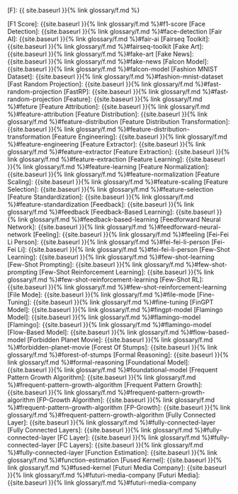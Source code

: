 [F]: {{ site.baseurl }}{% link glossary/f.md %}

[F1 Score]: {{site.baseurl }}{% link glossary/f.md %}#f1-score
[Face Detection]: {{site.baseurl }}{% link glossary/f.md %}#face-detection
[Fair AI]: {{site.baseurl }}{% link glossary/f.md %}#fair-ai
[Fairseq Toolkit]: {{site.baseurl }}{% link glossary/f.md %}#fairseq-toolkit
[Fake Art]: {{site.baseurl }}{% link glossary/f.md %}#fake-art
[Fake News]: {{site.baseurl }}{% link glossary/f.md %}#fake-news
[Falcon Model]: {{site.baseurl }}{% link glossary/f.md %}#falcon-model
[Fashion MNIST Dataset]: {{site.baseurl }}{% link glossary/f.md %}#fashion-mnist-dataset
[Fast Random Projection]: {{site.baseurl }}{% link glossary/f.md %}#fast-random-projection
[FastRP]: {{site.baseurl }}{% link glossary/f.md %}#fast-random-projection
[Feature]: {{site.baseurl }}{% link glossary/f.md %}#feture
[Feature Attribution]: {{site.baseurl }}{% link glossary/f.md %}#feature-attribution
[Feature Distribution]: {{site.baseurl }}{% link glossary/f.md %}#feature-distribution
[Feature Distribution Transformation]: {{site.baseurl }}{% link glossary/f.md %}#feature-distribution-transformation
[Feature Engineering]: {{site.baseurl }}{% link glossary/f.md %}#feature-engineering
[Feature Extractor]: {{site.baseurl }}{% link glossary/f.md %}#feature-extractor
[Feature Extraction]: {{site.baseurl }}{% link glossary/f.md %}#feature-extraction
[Feature Learning]: {{site.baseurl }}{% link glossary/f.md %}#feature-learning
[Feature Normalization]: {{site.baseurl }}{% link glossary/f.md %}#feature-normalization
[Feature Scaling]: {{site.baseurl }}{% link glossary/f.md %}#feature-scaling
[Feature Selection]: {{site.baseurl }}{% link glossary/f.md %}#feature-selection
[Feature Standardization]: {{site.baseurl }}{% link glossary/f.md %}#feature-standardization
[Feedback]: {{site.baseurl }}{% link glossary/f.md %}#feedback
[Feedback-Based Learning]: {{site.baseurl }}{% link glossary/f.md %}#feedback-based-learning
[Feedforward Neural Network]: {{site.baseurl }}{% link glossary/f.md %}#feedforward-neural-network
[Feeling]: {{site.baseurl }}{% link glossary/f.md %}#feeling
[Fei-Fei Li Person]: {{site.baseurl }}{% link glossary/f.md %}#fei-fei-li-person
[Fei-Fei Li]: {{site.baseurl }}{% link glossary/f.md %}#fei-fei-li-person
[Few-Shot Learning]: {{site.baseurl }}{% link glossary/f.md %}#few-shot-learning
[Few-Shot Prompting]: {{site.baseurl }}{% link glossary/f.md %}#few-shot-prompting
[Few-Shot Reinforcement Learning]: {{site.baseurl }}{% link glossary/f.md %}#few-shot-reinforcement-learning
[Few-Shot RL]: {{site.baseurl }}{% link glossary/f.md %}#few-shot-reinforcement-learning
[File Mode]: {{site.baseurl }}{% link glossary/f.md %}#file-mode
[Fine-Tuning]: {{site.baseurl }}{% link glossary/f.md %}#fine-tuning
[FinGPT Model]: {{site.baseurl }}{% link glossary/f.md %}#fingpt-model
[Flamingo Model]: {{site.baseurl }}{% link glossary/f.md %}#flamingo-model
[Flamingo]: {{site.baseurl }}{% link glossary/f.md %}#flamingo-model
[Flow-Based Model]: {{site.baseurl }}{% link glossary/f.md %}#flow-based-model
[Forbidden Planet Movie]: {{site.baseurl }}{% link glossary/f.md %}#forbidden-planet-movie
[Forest Of Stumps]: {{site.baseurl }}{% link glossary/f.md %}#forest-of-stumps
[Formal Reasoning]: {{site.baseurl }}{% link glossary/f.md %}#formal-reasoning
[Foundational Model]: {{site.baseurl }}{% link glossary/f.md %}#foundational-model
[Frequent Pattern Growth Algorithm]: {{site.baseurl }}{% link glossary/f.md %}#frequent-pattern-growth-algorithm
[Frequent Pattern Growth]: {{site.baseurl }}{% link glossary/f.md %}#frequent-pattern-growth-algorithm
[FP-Growth Algorithm]: {{site.baseurl }}{% link glossary/f.md %}#frequent-pattern-growth-algorithm
[FP-Growth]: {{site.baseurl }}{% link glossary/f.md %}#frequent-pattern-growth-algorithm
[Fully Connected Layer]: {{site.baseurl }}{% link glossary/f.md %}#fully-connected-layer
[Fully Connected Layers]: {{site.baseurl }}{% link glossary/f.md %}#fully-connected-layer
[FC Layer]: {{site.baseurl }}{% link glossary/f.md %}#fully-connected-layer
[FC Layers]: {{site.baseurl }}{% link glossary/f.md %}#fully-connected-layer
[Function Estimation]: {{site.baseurl }}{% link glossary/f.md %}#function-estimation
[Fused Kernel]: {{site.baseurl }}{% link glossary/f.md %}#fused-kernel
[Futuri Media Company]: {{site.baseurl }}{% link glossary/f.md %}#futuri-media-company
[Futuri Media]: {{site.baseurl }}{% link glossary/f.md %}#futuri-media-company
